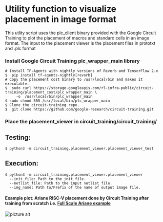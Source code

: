 # Utility function to visualize placement in image format

This utlity script uses the plc_client binary provided with the Google Circuit Training to plot the placement of macros and standard cells in an image format. The input to the placement viewer is the placement files in prototxt and .plc format

### Install Google Circuit Training plc_wrapper_main library
```
# Install TF-Agents with nightly versions of Reverb and TensorFlow 2.x
$  pip install tf-agents-nightly[reverb]
# Copy the placement cost binary to /usr/local/bin and makes it executable.
$  sudo curl https://storage.googleapis.com/rl-infra-public/circuit-training/placement_cost/plc_wrapper_main \
     -o  /usr/local/bin/plc_wrapper_main
$ sudo chmod 555 /usr/local/bin/plc_wrapper_main
$ Clone the circuit-training repo.
$  git clone https://github.com/google-research/circuit-training.git
```
### Place the placement_viewer in circuit_training/circuit_training/

## Testing: 
```
$ python3 -m circuit_training.placement_viewer.placement_viewer_test 
```

## Execution: 
```
$ python3 -m circuit_training.placement_viewer.placement_viewer  
  --init_file: Path to the init file. 
  --netlist_file: Path to the input netlist file. 
  --img_name: Path to/Prefix of the name of output image file.
```  
  
#### Example plot: Ariane RISC-V placement done by Circuit Training after training from scratch i.e.  [Full Scale Ariane example](https://github.com/google-research/circuit_training/blob/main/docs/ARIANE.md "Full Scale Ariane example") 

![picture alt](https://github.com/Maria-UET/MacroPlacement/blob/bc90e6deaceca15ff0ce846f7c441eddc3f44034/Utilities/placement_viewer/test_data/ariane/ariane_final_placement.png "Ariane RISC-V placement done by Circuit Training after training from scratch")
